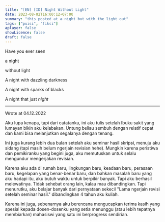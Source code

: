 ```yaml
---
title: "[EN] [ID] Night Without Light"
date: 2023-08-02T16:00:12+07:00
summary: "this posted at a night but with the light out" 
tags: ["puisi", "fiksi"]
aplayer: false
showLicence: false
draft: false
---
```


Have you ever seen

a night

without light

A night with dazzling darkness

A night with sparks of blacks

A night that just *night*


---

Wrote at  04.12.2022

Aku lupa kenapa, tapi dari catatanku, ini aku tulis setelah Ibuku sakit yang lumayan bikin aku kelabakan. Untung beliau sembuh dengan relatif cepat dan kami bisa melanjutkan segalanya dengan tenang.

Ini juga kurang lebih dua bulan setelah aku seminar hasil skripsi, menuju aku sidang (tapi masih belum ngerjain revisian hehe). Mungkin karena peristiwa dan pemikiranku yang begini juga, aku memutuskan untuk selalu mengundur mengerjakan revisian.

Karena aku ada di rumah baru, lingkungan baru, keadaan baru, perasaan baru, kegelapan yang benar-benar baru, dan bahkan masalah baru yang aku hadapi itu, aku butuh waktu untuk berpikir banyak. Tapi aku berhasil melewatinya. Tidak sehebat orang lain, kalau mau dibandingkan. Tapi menurutku, aku belajar banyak dari pernyataan sekecil "Lama ngerjain revisi setelah seminar hasil." dibandingkan 4 tahun aku kuliah.

Karena ini juga, sebenarnya aku berencana mengucapkan terima kasih yang spesial kepada dosen-dosenku yang setia menunggu (atau lebih tepatnya membiarkan) mahasiswi yang satu ini berprogress sendirian.


